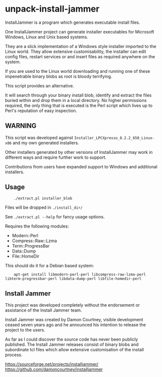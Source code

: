 # unpack-install-jammer

InstallJammer is a program which generates executable install files.

One InstallJammer project can generate installer executables for Microsoft
Windows, Linux and Unix based systems.

They are a slick implementation of a Windows style installer imported
to the Linux world.  They allow extensive customisability, the installer
can edit config files, restart services or and insert files as required
anywhere on the system.

If you are used to the Linux world downloading and running one
of these impenetrable binary blobs as root is bloody terrifying.

This script provides an alternative.

It will search through your binary install blob, identify and extract
the files buried within and drop them in a local directory. No higher permissions
required, the only thing that is executed is the Perl script which
lives up to Perl's reputation of easy inspection.

## WARNING

This script was developed against `Installer_LPCXpresso_8.2.2_650_Linux-x86`
and my own generated installers.

Other installers generated by other versions of InstallJammer may work in
different ways and require further work to support.

Contributions from users have expanded support to Windows and additional installers.


## Usage

```
    ./extract.pl installer_blob
```

Files will be dropped in `./install_dir/`

See `./extract.pl --help` for fancy usage options.

Requires the following modules:
  * Modern::Perl
  * Compress::Raw::Lzma
  * Term::ProgressBar
  * Data::Dump
  * File::HomeDir

This should do it for a Debian based system:
```
    apt-get install libmodern-perl-perl libcompress-raw-lzma-perl libterm-progressbar-perl libdata-dump-perl libfile-homedir-perl
```

## Install Jammer

This project was developed completely without the endorsement or assistance
of the Install Jammer team.

Install Jammer was created by Damon Courtney, visible development ceased seven
years ago and he announced his intention to release the project to the users.

As far as I could discover the source code has never been publicly published.
The Install Jammer releases consist of binary blobs and subordinate tcl files
which allow extensive customisation of the install process.

https://sourceforge.net/projects/installjammer/
https://github.com/damoncourtney/installjammer
